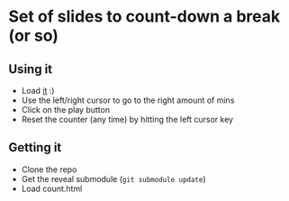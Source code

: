 # Set of slides to count-down a break (or so)

## Using it

* Load [it](http://www.tritsch.org/reveal-countdown/count.html) :)
* Use the left/right cursor to go to the right amount of mins
* Click on the play button
* Reset the counter (any time) by hitting the left cursor key

## Getting it

* Clone the repo
* Get the reveal submodule (`git submodule update`)
* Load count.html
